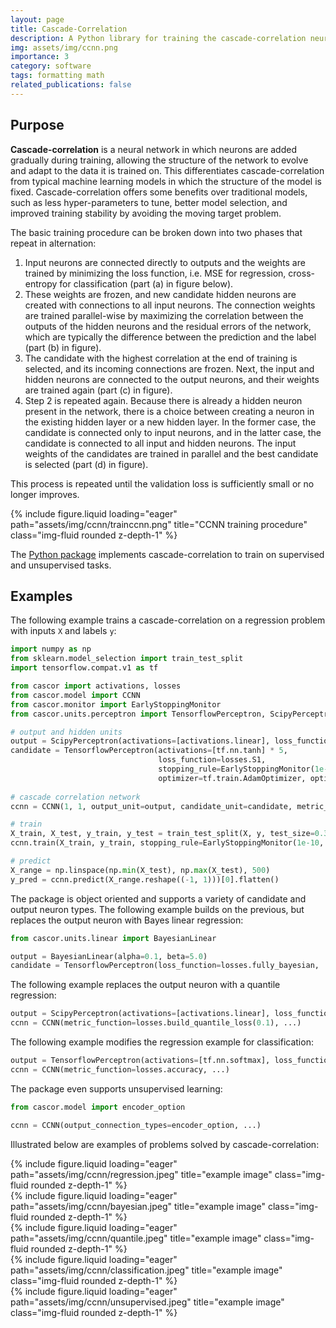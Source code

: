 ```yaml
---
layout: page
title: Cascade-Correlation
description: A Python library for training the cascade-correlation neural network.
img: assets/img/ccnn.png
importance: 3
category: software
tags: formatting math
related_publications: false
---
```


## Purpose

**Cascade-correlation** is a neural network in which neurons are added gradually during training, allowing the structure of the network to evolve and adapt to the data it is trained on. This differentiates
cascade-correlation from typical machine learning models in which the structure of the model is fixed. Cascade-correlation offers some benefits over traditional models, such as less hyper-parameters to tune, better model selection, and improved training stability by avoiding the moving target problem.

The basic training procedure can be broken down into two phases that repeat in alternation:
1. Input neurons are connected directly to outputs and the weights are trained by minimizing the loss function, i.e. MSE for regression, cross-entropy for classification (part (a) in figure below).
2. These weights are frozen, and new candidate hidden neurons are created with connections to all input neurons. The connection weights are trained parallel-wise by maximizing the correlation between the outputs of the hidden neurons and the residual errors of the network, which are typically the difference between the prediction and the label (part (b) in figure).
3. The candidate with the highest correlation at the end of training is selected, and its incoming connections are frozen. Next, the input and hidden neurons are connected to the output neurons, and their weights are trained again (part (c) in figure).
4. Step 2 is repeated again. Because there is already a hidden neuron present in the network, there is a choice between creating a neuron in the existing hidden layer or a new hidden layer. In the former case, the candidate is connected only to input neurons, and in the latter case, the candidate is connected to all input and hidden neurons. The input weights of the candidates are trained in parallel and the best candidate is selected (part (d) in figure). 

This process is repeated until the validation loss is sufficiently small or no longer improves.

<div class="row">
    <div class="col-sm mt-2 mt-md-0">
{% include figure.liquid loading="eager" path="assets/img/ccnn/trainccnn.png" title="CCNN training procedure" class="img-fluid rounded z-depth-1" %}
    </div>
</div>

The [Python package](https://github.com/mike-gimelfarb/cascade-correlation-neural-networks/)
implements cascade-correlation to train on supervised and unsupervised tasks.

## Examples

The following example trains a cascade-correlation on a regression problem with inputs ``X`` and labels ``y``:

```python
import numpy as np
from sklearn.model_selection import train_test_split
import tensorflow.compat.v1 as tf

from cascor import activations, losses
from cascor.model import CCNN
from cascor.monitor import EarlyStoppingMonitor
from cascor.units.perceptron import TensorflowPerceptron, ScipyPerceptron

# output and hidden units
output = ScipyPerceptron(activations=[activations.linear], loss_function=losses.mse)
candidate = TensorflowPerceptron(activations=[tf.nn.tanh] * 5, 
                                 loss_function=losses.S1,
                                 stopping_rule=EarlyStoppingMonitor(1e-3, 400, 10000, normalize=True),
                                 optimizer=tf.train.AdamOptimizer, optimizer_args={'learning_rate': 0.01})
                                 
# cascade correlation network
ccnn = CCNN(1, 1, output_unit=output, candidate_unit=candidate, metric_function=losses.fvu, lambda_param=0.8)

# train 
X_train, X_test, y_train, y_test = train_test_split(X, y, test_size=0.3, random_state=0)
ccnn.train(X_train, y_train, stopping_rule=EarlyStoppingMonitor(1e-10, 10, 10), valid_X=X_test, valid_y=y_test)

# predict
X_range = np.linspace(np.min(X_test), np.max(X_test), 500)
y_pred = ccnn.predict(X_range.reshape((-1, 1)))[0].flatten()
```

The package is object oriented and supports a variety of candidate and output neuron types.
The following example builds on the previous, but replaces the output neuron with Bayes linear regression:

```python
from cascor.units.linear import BayesianLinear 

output = BayesianLinear(alpha=0.1, beta=5.0)
candidate = TensorflowPerceptron(loss_function=losses.fully_bayesian, ...)
```

The following example replaces the output neuron with a quantile regression:

```python
output = ScipyPerceptron(activations=[activations.linear], loss_function=losses.build_quantile_loss(0.1))
ccnn = CCNN(metric_function=losses.build_quantile_loss(0.1), ...)
```

The following example modifies the regression example for classification:

```python
output = TensorflowPerceptron(activations=[tf.nn.softmax], loss_function=losses.negative_cross_entropy, ...)
ccnn = CCNN(metric_function=losses.accuracy, ...)
```

The package even supports unsupervised learning:

```python
from cascor.model import encoder_option

ccnn = CCNN(output_connection_types=encoder_option, ...)
```

Illustrated below are examples of problems solved by cascade-correlation:

<div class="row">
    <div class="col-sm mt-2 mt-md-0">
{% include figure.liquid loading="eager" path="assets/img/ccnn/regression.jpeg" title="example image" class="img-fluid rounded z-depth-1" %}
    </div>
    <div class="col-sm mt-2 mt-md-0">
{% include figure.liquid loading="eager" path="assets/img/ccnn/bayesian.jpeg" title="example image" class="img-fluid rounded z-depth-1" %}
    </div>
    <div class="col-sm mt-2 mt-md-0">
{% include figure.liquid loading="eager" path="assets/img/ccnn/quantile.jpeg" title="example image" class="img-fluid rounded z-depth-1" %}
    </div>
    <div class="col-sm mt-2 mt-md-0">
{% include figure.liquid loading="eager" path="assets/img/ccnn/classification.jpeg" title="example image" class="img-fluid rounded z-depth-1" %}
    </div>
    <div class="col-sm mt-2 mt-md-0">
{% include figure.liquid loading="eager" path="assets/img/ccnn/unsupervised.jpeg" title="example image" class="img-fluid rounded z-depth-1" %}
    </div>
</div>
